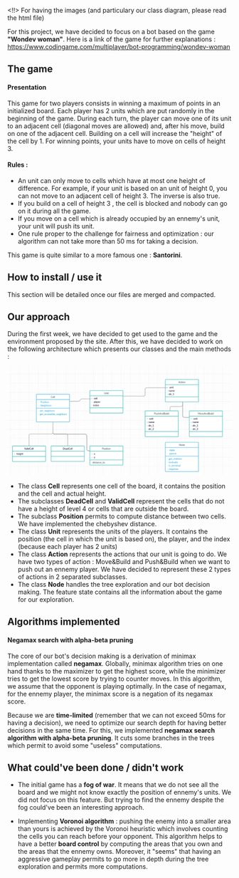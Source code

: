 <!!> For having the images (and particulary our class diagram, please read the html file)

For this project, we have decided to focus on a bot based on the game **"Wondev woman"**. 
Here is a link of the game for further explanations : https://www.codingame.com/multiplayer/bot-programming/wondev-woman


## The game 

#### Presentation 

This game for two players consists in winning a maximum of points in an initialized board. Each player has 2 units which are put randomly in the beginning of the game. During each turn, the player can move one of its unit to an adjacent cell (diagonal moves are allowed) and, after his move, build on one of the adjacent cell. Building on a cell will increase the "height" of the cell by 1. For winning points, your units have to move on cells of height 3.

#### Rules : 

- An unit can only move to cells which have at most one height of difference. For example, if your unit is based on an unit of height 0, you can not move to an adjacent cell of height 3. The inverse is also true. 
- If you build on a cell of height 3 , the cell is blocked and nobody can go on it during all the game. 
- If you move on a cell which is already occupied by an ennemy's unit, your unit will push its unit.
- One rule proper to the challenge for fairness and optimization : our algorithm can not take more than 50 ms for taking a decision.


This game is quite similar to a more famous one : **Santorini**.

## How to install / use it

This section will be detailed once our files are merged and compacted.

## Our approach 

During the first week, we have decided to get used to the game and the environment proposed by the site. After this, we have decided to work on the following architecture which presents our classes and the main methods : 

![alt text](images/diagram.png "Diagram")



- The class **Cell** represents one cell of the board, it contains the position and the cell and actual height.
- The subclasses **DeadCell** and **ValidCell** represent the cells that do not have a height of level 4 or cells that are outside the board.
- The subclass **Position** permits to compute distance between two cells. We have implemented the chebyshev distance. 
- The class **Unit** represents the units of the players. It contains the position (the cell in which the unit is based on), the player, and the index (because each player has 2 units)
- The class **Action** represents the actions that our unit is going to do. We have two types of action : Move&Build and Push&Build when we want to push out an ennemy player. We have decided to represent these 2 types of actions in 2 separated subclasses. 
- The class **Node** handles the tree exploration and our bot decision making. The feature state contains all the information about the game for our exploration.

## Algorithms implemented 

#### Negamax  search with alpha-beta pruning

The core of our bot's decision making is a derivation of minimax implementation called **negamax**. Globally, minimax algorithm tries on one hand thanks to the maximizer to get the highest score, while the minimizer tries to get the lowest score by trying to counter moves. In this algorithm, we assume that the opponent is playing optimally. In the case of negamax, for the ennemy player, the minimax score is a negation of its negamax score. 

Because we are **time-limited** (remember that we can not exceed 50ms for having a decision), we need to optimize our search depth for having better decisions in the same time. For this, we implemented **negamax search algorithm with alpha-beta pruning**. It cuts some branches in the trees which permit to avoid some "useless" computations. 

## What could've been done / didn't work

- The initial game has a **fog of war**. It means that we do not see all the board and we might not know exactly the position of ennemy's units. We did not focus on this feature. But trying to find the ennemy despite the fog could've been an interesting approach.

- Implementing **Voronoi algorithm** : pushing the enemy into a smaller area than yours is achieved by the Voronoi heuristic which involves counting the cells you can reach before your opponent. This algorithm helps to have a better **board control** by computing the areas that you own and the areas that the ennemy owns. Moreover, it "seems" that having an aggressive gameplay permits to go more in depth during the tree exploration and permits more computations. 